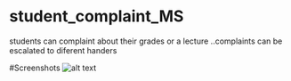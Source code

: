 # student_complaint_MS
students can complaint about their grades or a lecture ..complaints can be escalated to diferent handers

#Screenshots
![alt text](https://raw.githubusercontent.com/username/projectname/branch/path/to/img.png)
